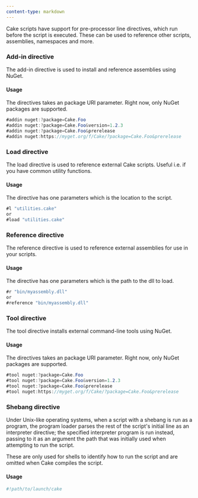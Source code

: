```yaml
---
content-type: markdown
---
```


Cake scripts have support for pre-processor line directives, which run before the script is executed.
These can be used to reference other scripts, assemblies, namespaces and more.

### Add-in directive
The add-in directive is used to install and reference assemblies using NuGet.

#### Usage
The directives takes an package URI parameter.
Right now, only NuGet packages are supported.

```csharp
#addin nuget:?package=Cake.Foo
#addin nuget:?package=Cake.Foo&version=1.2.3
#addin nuget:?package=Cake.Foo&prerelease
#addin nuget:https://myget.org/f/Cake/?package=Cake.Foo&prerelease
```

### Load directive
The load directive is used to reference external Cake scripts. Useful i.e. if you have common utility functions.

#### Usage
The directive has one parameters which is the location to the script.

```csharp
#l "utilities.cake"
or
#load "utilities.cake"
```

### Reference directive
The reference directive is used to reference external assemblies for use in your scripts.

#### Usage
The directive has one parameters which is the path to the dll to load.
```csharp
#r "bin/myassembly.dll"
or
#reference "bin/myassembly.dll"
```

### Tool directive
The tool directive installs external command-line tools using NuGet.

#### Usage
The directives takes an package URI parameter.
Right now, only NuGet packages are supported.

```csharp
#tool nuget:?package=Cake.Foo
#tool nuget:?package=Cake.Foo&version=1.2.3
#tool nuget:?package=Cake.Foo&prerelease
#tool nuget:https://myget.org/f/Cake/?package=Cake.Foo&prerelease
```

### Shebang directive
Under Unix-like operating systems, when a script with a shebang is run as a program, the program loader parses the rest of the script's initial line as an interpreter directive; the specified interpreter program is run instead, passing to it as an argument the path that was initially used when attempting to run the script.

These are only used for shells to identify how to run the script and are omitted when Cake compiles the script.

#### Usage
```bash
#!path/to/launch/cake
```
